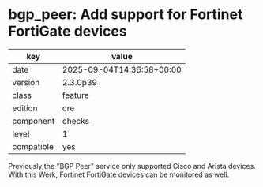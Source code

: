 [//]: # (werk v2)
# bgp_peer: Add support for Fortinet FortiGate devices

key        | value
---------- | ---
date       | 2025-09-04T14:36:58+00:00
version    | 2.3.0p39
class      | feature
edition    | cre
component  | checks
level      | 1
compatible | yes

Previously the "BGP Peer" service only supported Cisco and Arista devices.
With this Werk, Fortinet FortiGate devices can be monitored as well.
